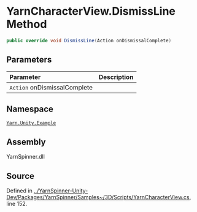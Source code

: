 <!-- This file was generated by a tool. Do not edit this file by hand. -->

# YarnCharacterView.DismissLine Method


```csharp
public override void DismissLine(Action onDismissalComplete)
```

## Parameters
|Parameter|Description|
|:---|:---|
|`Action` onDismissalComplete||


## Namespace
[`Yarn.Unity.Example`](/api/csharp/yarn.unity.example/README.md)

## Assembly
YarnSpinner.dll

## Source
Defined in [../YarnSpinner-Unity-Dev/Packages/YarnSpinner/Samples~/3D/Scripts/YarnCharacterView.cs](https://github.com/YarnSpinnerTool/YarnSpinner-Unity//blob/develop/Samples~/3D/Scripts/YarnCharacterView.cs#L152), line 152.
